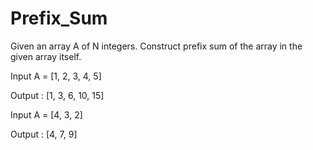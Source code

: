 # Prefix_Sum
Given an array A of N integers. Construct prefix sum of the array in the given array itself.

Input
 A = [1, 2, 3, 4, 5]
 
 Output :
 [1, 3, 6, 10, 15]

 Input
 A = [4, 3, 2]
 
 Output :
 [4, 7, 9]
